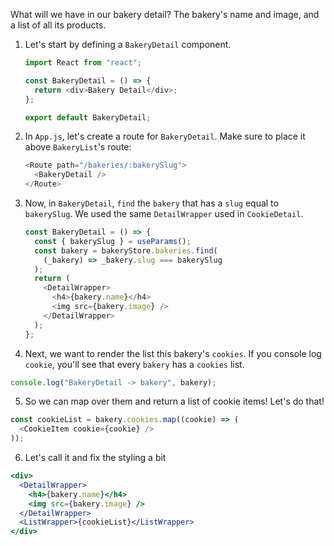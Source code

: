 What will we have in our bakery detail? The bakery's name and image, and a list of all its products.

1.  Let's start by defining a `BakeryDetail` component.

    ```javascript
    import React from "react";

    const BakeryDetail = () => {
      return <div>Bakery Detail</div>;
    };

    export default BakeryDetail;
    ```

2.  In `App.js`, let's create a route for `BakeryDetail`. Make sure to place it above `BakeryList`'s route:

    ```javascript
    <Route path="/bakeries/:bakerySlug">
      <BakeryDetail />
    </Route>
    ```

3.  Now, in `BakeryDetail`, `find` the `bakery` that has a `slug` equal to `bakerySlug`. We used the same `DetailWrapper` used in `CookieDetail`.

    ```javascript
    const BakeryDetail = () => {
      const { bakerySlug } = useParams();
      const bakery = bakeryStore.bakeries.find(
        (_bakery) => _bakery.slug === bakerySlug
      );
      return (
        <DetailWrapper>
          <h4>{bakery.name}</h4>
          <img src={bakery.image} />
        </DetailWrapper>
      );
    };
    ```

4.  Next, we want to render the list this bakery's `cookies`. If you console log `cookie`, you'll see that every `bakery` has a `cookies` list.

```javascript
console.log("BakeryDetail -> bakery", bakery);
```

5. So we can map over them and return a list of cookie items! Let's do that!

```javascript
const cookieList = bakery.cookies.map((cookie) => (
  <CookieItem cookie={cookie} />
));
```

6. Let's call it and fix the styling a bit

```jsx
<div>
  <DetailWrapper>
    <h4>{bakery.name}</h4>
    <img src={bakery.image} />
  </DetailWrapper>
  <ListWrapper>{cookieList}</ListWrapper>
</div>
```
